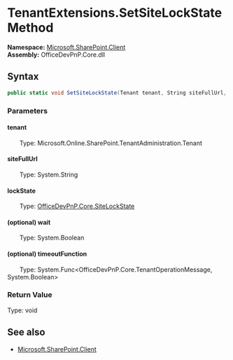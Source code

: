 # TenantExtensions.SetSiteLockState Method  
  

**Namespace:** [Microsoft.SharePoint.Client](Microsoft.SharePoint.Client.md)  
**Assembly:** OfficeDevPnP.Core.dll  
## Syntax
```C#
public static void SetSiteLockState(Tenant tenant, String siteFullUrl, SiteLockState lockState, Boolean wait, Func<TenantOperationMessage, Boolean> timeoutFunction)
```
### Parameters
#### tenant  
&emsp;&emsp;Type: Microsoft.Online.SharePoint.TenantAdministration.Tenant  

#### siteFullUrl  
&emsp;&emsp;Type: System.String  

#### lockState  
&emsp;&emsp;Type: [OfficeDevPnP.Core.SiteLockState](OfficeDevPnP.Core.SiteLockState.md)  

#### (optional) wait  
&emsp;&emsp;Type: System.Boolean  

#### (optional) timeoutFunction  
&emsp;&emsp;Type: System.Func<OfficeDevPnP.Core.TenantOperationMessage, System.Boolean>  

### Return Value
Type: void  

## See also
- [Microsoft.SharePoint.Client](Microsoft.SharePoint.Client.md)
